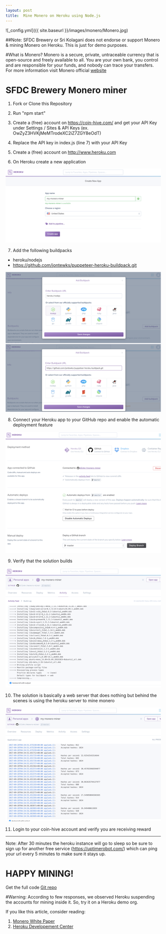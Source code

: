 ```yaml
---
layout: post
title:  Mine Monero on Heroku using Node.js  
---
```

![_config.yml]({{ site.baseurl }}/images/monero/Monero.jpg)

##Note: SFDC Brewery or Sri Kolagani does not endorse or support Monero & mining Monero on Heroku. This is just for demo purposes. 

#What is Monero?
Monero is a secure, private, untraceable currency that is open-source and freely available to all. You are your own bank, you control and are responsible for your funds, and nobody can trace your transfers. For more information visit Monero official [website](https://getmonero.org/)

# SFDC Brewery Monero miner

1) Fork or Clone this Repository

2) Run "npm start"

3) Create a (free) account on https://coin-hive.com/ and get your API Key under Settings / Sites & API Keys  (ex. OwZyZ3HVKjMeMTrodeXC2iZ7ZGY8eOdT)

4) Replace the API key in index.js (line 7) with your API Key

5) Create a (free) account on http://www.heroku.com

6) On Heroku create a new application

![alt text](/images/monero/1.png)

7) Add the following buildpacks 
- heroku/nodejs
- https://github.com/jontewks/puppeteer-heroku-buildpack.git

![alt text](/images/monero/2.png)
![alt text](/images/monero/3.png)

8) Connect your Heroku app to your GitHub repo and enable the automatic deployment feature

![alt text](/images/monero/4.png)

9) Verify that the solution builds 

![alt text](/images/monero/5.png)

10) The solution is basically a web server that does nothing but behind the scenes is using the heroku server to mine monero

![alt text](/images/monero/6.png)

11) Login to your coin-hive account and verify you are receiving reward
-----------------
Note: After 30 minutes the heroku instance will go to sleep so be sure to sign up for another free service (https://uptimerobot.com/) which can ping your url every 5 minutes to make sure it stays up.

# HAPPY MINING! 

Get the full code [Git repo](https://github.com/sfdcbrewery/MoneroHerokuApp)

#Warning: According to few responses, we observed Heroku suspending the accounts for mining inside it. So, try it on a Heroku demo org.

If you like this article, consider reading:
1. [Monero White Paper](https://github.com/monero-project/research-lab/blob/master/whitepaper/whitepaper.pdf)
1. [Heroku Developement Center](https://devcenter.heroku.com/categories/reference)